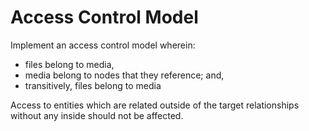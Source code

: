 # Access Control Model

Implement an access control model wherein:
- files belong to media,
- media belong to nodes that they reference; and,
- transitively, files belong to media

Access to entities which are related outside of the target relationships without any inside should not be affected.
